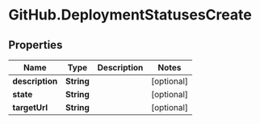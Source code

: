 # GitHub.DeploymentStatusesCreate

## Properties

Name | Type | Description | Notes
------------ | ------------- | ------------- | -------------
**description** | **String** |  | [optional] 
**state** | **String** |  | [optional] 
**targetUrl** | **String** |  | [optional] 


